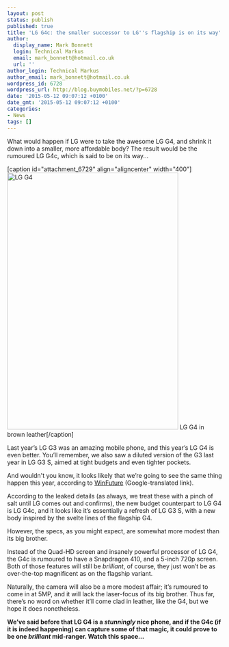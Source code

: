 ```yaml
---
layout: post
status: publish
published: true
title: 'LG G4c: the smaller successor to LG''s flagship is on its way'
author:
  display_name: Mark Bonnett
  login: Technical Markus
  email: mark_bonnett@hotmail.co.uk
  url: ''
author_login: Technical Markus
author_email: mark_bonnett@hotmail.co.uk
wordpress_id: 6728
wordpress_url: http://blog.buymobiles.net/?p=6728
date: '2015-05-12 09:07:12 +0100'
date_gmt: '2015-05-12 09:07:12 +0100'
categories:
- News
tags: []
---
```

<p><span class="postStandFirst">What would happen if LG were to take the awesome LG G4, and shrink it down into a smaller, more affordable body? The result would be the rumoured LG G4c, which is said to be on its way...</span></p>
<p>[caption id="attachment_6729" align="aligncenter" width="400"]<img class="wp-image-6729 size-full" src="https://a1comms-blog-buymobiles.storage.googleapis.com/2015/05/lg-g4-brown-leather_4.png" alt="LG G4" width="400" height="600" /> LG G4 in brown leather[/caption]</p>
<p>Last year&rsquo;s LG G3 was an amazing mobile phone, and this year&rsquo;s LG G4 is even better. You&rsquo;ll remember, we also saw a diluted version of the G3 last year in LG G3 S, aimed at tight budgets and even tighter pockets.</p>
<p>And wouldn't you know, it looks likely that we&rsquo;re going to see the same thing happen this year, according to <a href="https://translate.google.com/translate?sl=de&amp;tl=en&amp;js=y&amp;prev=_t&amp;hl=en&amp;ie=UTF-8&amp;u=http://winfuture.de/news,87004.html&amp;edit-text=" target="_blank">WinFuture</a> (Google-translated link).</p>
<p>According to the leaked details (as always, we treat these with a pinch of salt until LG comes out and confirms), the new budget counterpart to LG G4 is LG G4c, and it looks like it&rsquo;s essentially a refresh of LG G3 S, with a new body inspired by the svelte lines of the flagship G4.</p>
<p>However, the specs, as you might expect, are somewhat more modest than its big brother.</p>
<p>Instead of the Quad-HD screen and insanely powerful processor of LG G4, the G4c is rumoured to have a Snapdragon 410, and a 5-inch 720p screen. Both of those features will still be <em>brilliant</em>, of course, they just won&rsquo;t be as over-the-top magnificent as on the flagship variant.</p>
<p>Naturally, the camera will also be a more modest affair; it&rsquo;s rumoured to come in at 5MP, and it will lack the laser-focus of its big brother. Thus far, there&rsquo;s no word on whether it&rsquo;ll come clad in leather, like the G4, but we hope it does nonetheless.</p>
<p><strong>We&rsquo;ve said before that LG G4 is a <em>stunningly</em> nice phone, and if the G4c (if it is indeed happening) can capture some of that magic, it could prove to be one <em>brilliant</em> mid-ranger. Watch this space... </strong></p>
